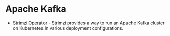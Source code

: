 # Apache Kafka

* [Strimzi Operator](https://strimzi.io/) - Strimzi provides a way to run an Apache Kafka cluster on Kubernetes in various deployment configurations. 